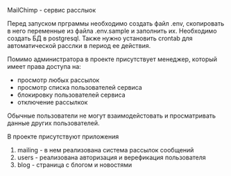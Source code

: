 MailChimp - сервис расслыок

Перед запуском прграммы необходимо создать файл .env, скопировать в него переменные из файла .env.sample и заполнить их.
Необходимо создать БД в postgresql.
Также нужно установить crontab для автоматической расслки в период ее действия.

Помимо администратора в проекте присутствует менеджер, который имеет права доступа на:
- просмотр любых рассылок
- просмотр списка пользователей сервиса
- блокировку пользователей сервиса
- отключение рассылкок

Обычные пользователи не могут взаимодейстовать и просматривать данные других пользователей.


В проекте присутствуют приложения
1. mailing - в нем реализована система рассылок сообщений
2. users - реализована авторизация и верефикация пользователя
3. blog - страница с блогом и новостями


